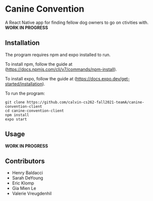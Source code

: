 # Canine Convention

A React Native app for finding fellow dog owners to go on ctivities with.
**WORK IN PROGRESS**

## Installation
The program requires npm and expo installed to run.

To install npm, follow the guide at (https://docs.npmjs.com/cli/v7/commands/npm-install).

To install expo, follow the guide at (https://docs.expo.dev/get-started/installation).

To run the program:
```
git clone https://github.com/calvin-cs262-fall2021-teamA/canine-convention-client
cd canine-convention-client
npm install
expo start
```

## Usage
**WORK IN PROGRESS**

## Contributors
* Henry Baldacci
* Sarah DeYoung
* Eric Klomp
* Gia Mien Le
* Valerie Vreugdenhil
